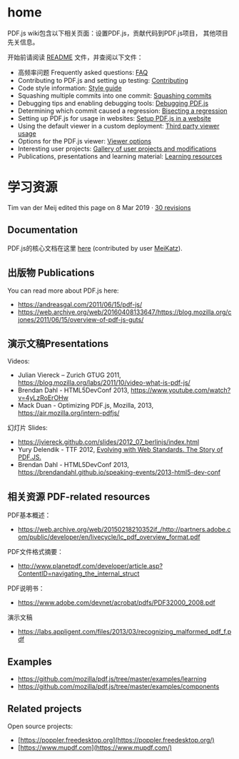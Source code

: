 # home

 PDF.js wiki包含以下相关页面：设置PDF.js，贡献代码到PDF.js项目， 其他项目先关信息。

开始前请阅读 [README](https://github.com/mozilla/pdf.js/blob/master/README.md) 文件，并查阅以下文件：

- 高频率问题 Frequently asked questions: [FAQ](https://github.com/mozilla/pdf.js/wiki/Frequently-Asked-Questions)
- Contributing to PDF.js and setting up testing: [Contributing](https://github.com/mozilla/pdf.js/wiki/Contributing)
- Code style information: [Style guide](https://github.com/mozilla/pdf.js/wiki/Style-Guide)
- Squashing multiple commits into one commit: [Squashing commits](https://github.com/mozilla/pdf.js/wiki/Squashing-Commits)
- Debugging tips and enabling debugging tools: [Debugging PDF.js](https://github.com/mozilla/pdf.js/wiki/Debugging-PDF.js)
- Determining which commit caused a regression: [Bisecting a regression](https://github.com/mozilla/pdf.js/wiki/Bisecting-a-Regression)
- Setting up PDF.js for usage in websites: [Setup PDF.js in a website](https://github.com/mozilla/pdf.js/wiki/Setup-pdf.js-in-a-website)
- Using the default viewer in a custom deployment: [Third party viewer usage](https://github.com/mozilla/pdf.js/wiki/Third-party-viewer-usage)
- Options for the PDF.js viewer: [Viewer options](https://github.com/mozilla/pdf.js/wiki/Viewer-options)
- Interesting user projects: [Gallery of user projects and modifications](https://github.com/mozilla/pdf.js/wiki/Gallery-of-user-projects-and-modifications)
- Publications, presentations and learning material: [Learning resources](https://github.com/mozilla/pdf.js/wiki/Additional-Learning-Resources)

# 学习资源


Tim van der Meij edited this page on 8 Mar 2019 · [30 revisions](https://github.com/mozilla/pdf.js/wiki/Additional-Learning-Resources/_history)

## Documentation

PDF.js的核心文档在这里 [here](https://github.com/MeiKatz/pdfjs-docs/blob/master/README.md) (contributed by user [MeiKatz](https://github.com/MeiKatz)).

## 出版物 Publications

You can read more about PDF.js here:

- https://andreasgal.com/2011/06/15/pdf-js/
- https://web.archive.org/web/20160408133647/https://blog.mozilla.org/cjones/2011/06/15/overview-of-pdf-js-guts/

## 演示文稿Presentations

Videos:

- Julian Viereck – Zurich GTUG 2011, https://blog.mozilla.org/labs/2011/10/video-what-is-pdf-js/
- Brendan Dahl - HTML5DevConf 2013, https://www.youtube.com/watch?v=4yLzRoErOHw
- Mack Duan - Optimizing PDF.js, Mozilla, 2013, https://air.mozilla.org/intern-pdfjs/

幻灯片 Slides:

- https://jviereck.github.com/slides/2012_07_berlinjs/index.html
- Yury Delendik - TTF 2012, [Evolving with Web Standards. The Story of PDF.JS.](https://web.archive.org/web/20161223213252if_/https://people.mozilla.com/~ydelendik/pdfjs-ttf-2012.pdf)
- Brendan Dahl - HTML5DevConf 2013, https://brendandahl.github.io/speaking-events/2013-html5-dev-conf

## 相关资源 PDF-related resources

PDF基本概述：

- https://web.archive.org/web/20150218210352if_/http://partners.adobe.com/public/developer/en/livecycle/lc_pdf_overview_format.pdf

PDF文件格式摘要：

- http://www.planetpdf.com/developer/article.asp?ContentID=navigating_the_internal_struct

PDF说明书：

- https://www.adobe.com/devnet/acrobat/pdfs/PDF32000_2008.pdf

演示文稿

- https://labs.appligent.com/files/2013/03/recognizing_malformed_pdf_f.pdf

## Examples

- https://github.com/mozilla/pdf.js/tree/master/examples/learning
- https://github.com/mozilla/pdf.js/tree/master/examples/components

## Related projects

Open source projects:

- [https://poppler.freedesktop.org](https://poppler.freedesktop.org/)
- [https://www.mupdf.com](https://www.mupdf.com/)